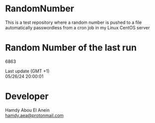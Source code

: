 # RandomNumber    
This is a test repository where a random number is pushed to a file automatically passwordless from a cron job in my Linux CentOS server    
# Random Number of the last run   
6863
      
Last update (GMT +1)    
05/26/24 20:00:01
# Developer    
Hamdy Abou El Anein   
hamdy.aea@protonmail.com
